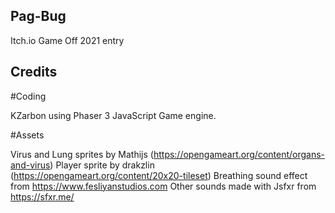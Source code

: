 ## Pag-Bug
Itch.io Game Off 2021 entry

## Credits

#Coding

KZarbon using Phaser 3 JavaScript Game engine.

#Assets

Virus and Lung sprites by Mathijs (https://opengameart.org/content/organs-and-virus)
Player sprite by drakzlin (https://opengameart.org/content/20x20-tileset)
Breathing sound effect from https://www.fesliyanstudios.com
Other sounds made with Jsfxr from https://sfxr.me/

